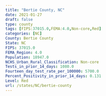 ```yaml
---
title: "Bertie County, NC"
date: 2021-01-27
draft: false
type: county
tags: [FIPS:37015.0,FEMA:4.0,Non-core,Red]
categories: [NC]
County: Bertie County
State: NC
FIPS: 37015.0
FEMA_Region: 4.0
Population: 18947.0
NCHS_Urban_Rural_Classification: Non-core
Tests_in_prior_14_days: 1080.0
Fourteen_day_test_rate_per_100000: 5700.0
Percent_Positivity_in_prior_14_days: 0.131
Level: Red
url: /states/NC/bertie-county
---
```



